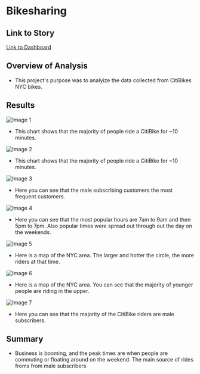 # Bikesharing

## Link to Story
[Link to Dashboard](https://public.tableau.com/app/profile/griffin.o.mccalla/viz/CitiBikeChallenge_16374657923330/Story1?publish=yes)

## Overview of Analysis
* <p> This project's purpose was to analyize the data collected from CitiBikes NYC bikes. </p>



## Results
![Image 1](resources/Checkout_Time.png)
* <p> This chart shows that the majority of people ride a CitiBike for ~10 minutes.</p>
![Image 2](resources/Checkout_x_Gender.png)
* <p> This chart shows that the majority of people ride a CitiBike for ~10 minutes.</p>
![Image 3](resources/Headmap_2.png)
* <p> Here you can see that the male subscribing customers the most frequent customers.</p>
![Image 4](resources/Heatmap_1.png)
* <p> Here you can see that the most popular hours are 7am to 9am and then 5pm to 7pm. Also popular times were spread out through out the day on the weekends.</p>
![Image 5](resources/Map_1.png)
* <p> Here is a map of the NYC area. The larger and hotter the circle, the more riders at that time.</p>
![Image 6](resources/Map_2.png)
* <p> Here is a map of the NYC area. You can see that the majority of younger people are riding in the upper.</p>
![Image 7](resources/User_Graph.png)
* <p> Here you can see that the majority of the CitiBike riders are male subscribers.</p>


## Summary
* <p>Business is booming, and the peak times are when people are commuting or floating around on the weekend. The main source of rides froms from male subscribers</p>